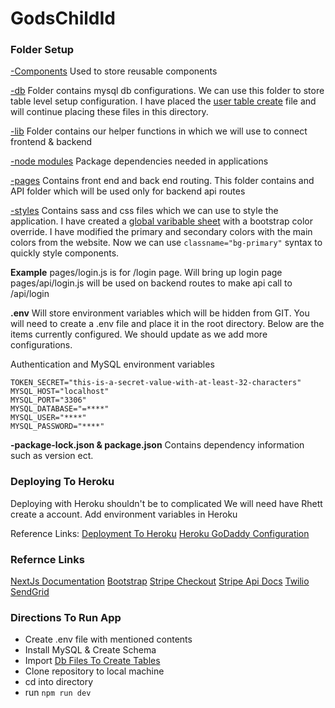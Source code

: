 # GodsChildId

### Folder Setup

[-Components](./components)
Used to store reusable components

[-db](./db)
Folder contains mysql db configurations. We can use this folder to store table level setup configuration. I have placed the [user table create](./db/user.sql) file and will continue placing these files in this directory.

[-lib](./lib) 
Folder contains our helper functions in which we will use to connect frontend & backend

[-node modules](./node_modules)
Package dependencies needed in applications

[-pages](./pages)
Contains front end and back end routing. This folder contains and API folder which will be used only for backend api routes

[-styles](./styles)
Contains sass and css files which we can use to style the application. I have created a [global varibable sheet](./styles/scss/variables.scss) with a bootstrap color override. I have modified the primary and secondary colors with the main colors from the website. Now we can use ``` classname="bg-primary" ``` syntax to quickly style components. 

**Example**
pages/login.js is for /login page. Will bring up login page
pages/api/login.js will be used on backend routes to make api call to /api/login


**.env**
Will store environment variables which will be hidden from GIT. You will need to create a .env file and place it in the root directory. Below are the items currently configured. We should update as we add more configurations. 

Authentication and MySQL environment variables

```
TOKEN_SECRET="this-is-a-secret-value-with-at-least-32-characters"
MYSQL_HOST="localhost"
MYSQL_PORT="3306"
MYSQL_DATABASE="=****"
MYSQL_USER="****"
MYSQL_PASSWORD="****"

```

**-package-lock.json & package.json**
Contains dependency information such as version ect.

### Deploying To Heroku

Deploying with Heroku shouldn't be to complicated
We will need have Rhett create a account.
Add environment variables in Heroku

Reference Links:
[Deployment To Heroku](https://mariestarck.com/deploy-your-next-js-app-to-heroku-in-5-minutes/)
[Heroku GoDaddy Configuration](https://successengineer.medium.com/how-to-setup-heroku-with-godaddy-d8e936d10849)


### Refernce Links
[NextJs Documentation](https://nextjs.org/docs/getting-started)
[Bootstrap](https://getbootstrap.com/docs/5.0/getting-started/introduction/)
[Stripe Checkout](https://stripe.com/docs/payments/checkout)
[Stripe Api Docs](https://stripe.com/docs/api)
[Twilio](https://www.twilio.com/docs/sms/quickstart/node)
[SendGrid](https://docs.sendgrid.com/api-reference/how-to-use-the-sendgrid-v3-api/authentication)


### Directions To Run App
- Create .env file with mentioned contents
- Install MySQL & Create Schema
- Import [Db Files To Create Tables](./db)
- Clone repository to local machine
- cd into directory
- run ``` npm run dev ```




